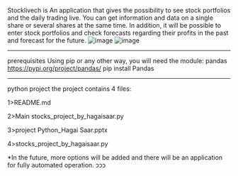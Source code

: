 Stocklivech is An application that gives the possibility to see stock portfolios and the daily trading live.
You can get information and data on a single share or several shares at the same time.
In addition, it will be possible to enter stock portfolios and check forecasts regarding their profits in the past and forecast for the future.
![image](https://github.com/HagaiSaar/Hagai-Saar/assets/157474708/ee250ac7-c945-4490-91ab-d28154739ab5)
![image](https://github.com/HagaiSaar/Hagai-Saar/assets/157474708/d724c14d-8ddc-4e6a-8250-b73c761f391d)

******************************************************
prerequisites
Using pip or any other way, you will need the module:
pandas
https://pypi.org/project/pandas/
pip install Pandas

*******************************************************
python project
the project contains 4 files:

1>README.md

2>Main stocks_project_by_hagaisaar.py

3>project Python_Hagai Saar.pptx

4>stocks_project_by_hagaisaar.py

*In the future, more options will be added and there will be an application for fully automated operation.
כככ
